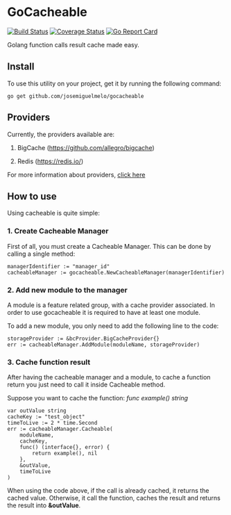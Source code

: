 # GoCacheable


[![Build Status](https://travis-ci.org/josemiguelmelo/gocacheable.svg?branch=master)](https://travis-ci.org/josemiguelmelo/gocacheable)
[![Coverage Status](https://coveralls.io/repos/github/josemiguelmelo/gocacheable/badge.svg)](https://coveralls.io/github/josemiguelmelo/gocacheable)
[![Go Report Card](https://goreportcard.com/badge/github.com/josemiguelmelo/gocacheable)](https://goreportcard.com/report/github.com/josemiguelmelo/gocacheable)

Golang function calls result cache made easy.

## Install

To use this utility on your project, get it by running the following command:

    go get github.com/josemiguelmelo/gocacheable

## Providers

Currently, the providers available are:

1) BigCache (<https://github.com/allegro/bigcache>)

2) Redis (<https://redis.io/>)

For more information about providers, [click here](docs/providers)

## How to use

Using cacheable is quite simple: 

### 1. Create Cacheable Manager

First of all, you must create a Cacheable Manager. This can be done by calling a single method:

    managerIdentifier := "manager_id"
    cacheableManager := gocacheable.NewCacheableManager(managerIdentifier)

### 2. Add new module to the manager

A module is a feature related group, with a cache provider associated. 
In order to use gocacheable it is required to have at least one module.

To add a new module, you only need to add the following line to the code:

    storageProvider := &bcProvider.BigCacheProvider{}
    err := cacheableManager.AddModule(moduleName, storageProvider)

### 3. Cache function result

After having the cacheable manager and a module, to cache a function return you just need to call it inside Cacheable method.

Suppose you want to cache the function: _func example() string_

    var outValue string
    cacheKey := "test_object"
    timeToLive := 2 * time.Second
    err := cacheableManager.Cacheable(
        moduleName, 
        cacheKey, 
        func() (interface{}, error) {
            return example(), nil
        },
        &outValue,
        timeToLive
    )

When using the code above, if the call is already cached, it returns the cached value. Otherwise, it call the function, caches the result and returns the result into **&outValue**.
